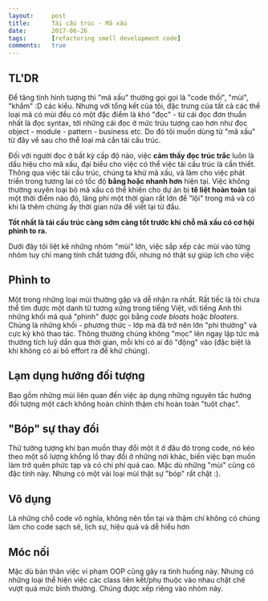 ```yaml
---
layout:     post
title:      Tái cấu trúc - Mã xấu
date:       2017-06-26
tags:       [refactoring smell development code]
comments:   true
---
```


TL'DR
-----

Để tăng tính hình tượng thì "mã xấu" thường gọi gọi là "code thối", "mùi", "khắm" :D các kiểu. Nhưng với tổng kết của tôi, đặc trưng của tất cả các thể loại mã có mùi đều có một đặc điểm là khó "đọc" - từ cái đọc đơn thuần nhất là đọc syntax, tới những cái đọc ở mức trừu tượng cao hơn như đọc object - module - pattern - business etc. Do đó tôi muốn dùng từ "mã xấu" từ đây về sau cho thể loại mã cần tái cấu trúc.

Đối với người đọc ở bất kỳ cấp độ nào, việc **cảm thấy đọc trúc trắc** luôn là dấu hiệu cho mã xấu, đại biểu cho việc có thể việc tái cấu trúc là cần thiết. Thông qua việc tái cấu trúc, chúng ta khử mã xấu, và làm cho việc phát triển trong tương lai có tốc độ **bằng hoặc nhanh hơn** hiện tại. Việc không thường xuyên loại bỏ mã xấu có thể khiến cho dự án bị **tê liệt hoàn toàn** tại một thời điểm nào đó, lãng phí một thời gian rất lớn để "lội" trong mã và có khi là thêm chừng ấy thời gian nữa để viết lại từ đầu.

**Tốt nhất là tái cấu trúc càng sớm càng tốt trước khi chỗ mã xấu có cơ hội phình to ra.**

Dưới đây tôi liệt kê những nhóm "mùi" lớn, việc sắp xếp các mùi vào từng nhóm tuy chỉ mang tính chất tương đối, nhưng nó thật sự giúp ích cho việc

Phình to
--------

Một trong những loại mùi thường gặp và dễ nhận ra nhất. Rất tiếc là tôi chưa thể tìm được một danh từ tương xứng trong tiếng Việt, với tiếng Anh thì những khối mã quá "phình" được gọi bằng *code bloats* hoặc *bloaters*. Chúng là những khối - phương thức - lớp mà đã trở nên lớn "phi thường" và cực kỳ khó thao tác. Thông thường chúng không "mọc" lên ngay lập tức mà thường tích luỹ dần qua thời gian, mỗi khi có ai đó "động" vào (đặc biệt là khi không có ai bỏ effort ra để khử chúng).

Lạm dụng hướng đối tượng
-------------------------

Bao gồm những mùi liên quan đến việc áp dụng những nguyên tắc hướng đối tượng một cách không hoàn chỉnh thậm chí hoàn toàn "tuột chạc".

"Bóp" sự thay đổi
-----------------

Thử tưởng tượng khi bạn muốn thay đổi một ít ở đâu đó trong code, nó kéo theo một số lượng khổng lồ thay đổi ở những nơi khác, biến việc bạn muốn làm trở quên phức tạp và có chi phí quá cao. Mặc dù những "mùi" cũng có đặc tính này. Nhưng có một vài loại mùi thật sự "bóp" rất chặt :).

Vô dụng
-------

Là những chỗ code vô nghĩa, không nên tồn tại và thậm chí không có chúng làm cho code sạch sẽ, lịch sự, hiệu quả và dễ hiểu hơn

Móc nối
-------

Mặc dù bản thân việc vi phạm OOP cũng gây ra tình huống này. Nhưng có những loại thể hiện việc các class liên kết/phụ thuộc vào nhau chặt chẽ vượt quá mức bình thường. Chúng được xếp riêng vào nhóm này.
